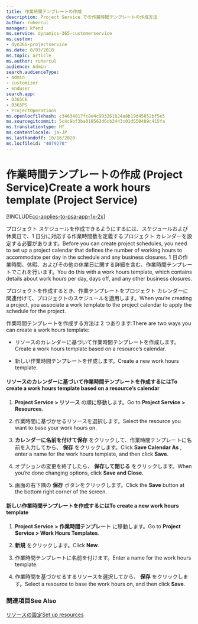 ```yaml
---
title: 作業時間テンプレートの作成
description: Project Service での作業時間テンプレートの作成方法
author: ruhercul
manager: kfend
ms.service: dynamics-365-customerservice
ms.custom:
- dyn365-projectservice
ms.date: 8/03/2018
ms.topic: article
ms.author: ruhercul
audience: Admin
search.audienceType:
- admin
- customizer
- enduser
search.app:
- D365CE
- D365PS
- ProjectOperations
ms.openlocfilehash: c34634817fc8e4c993261024a8b19d45052bf5e5
ms.sourcegitcommit: 5c4c9bf3ba018562d6cb3443c01d550489c415fa
ms.translationtype: HT
ms.contentlocale: ja-JP
ms.lasthandoff: 10/16/2020
ms.locfileid: "4079278"
---
```

# <a name="create-a-work-hours-template-project-service"></a><span data-ttu-id="f0e27-103">作業時間テンプレートの作成 (Project Service)</span><span class="sxs-lookup"><span data-stu-id="f0e27-103">Create a work hours template (Project Service)</span></span>

[!INCLUDE[cc-applies-to-psa-app-1x-2x](../includes/cc-applies-to-psa-app-1x-2x.md)]

<span data-ttu-id="f0e27-104">プロジェクト スケジュールを作成できるようにするには、スケジュールおよび休業日で、1 日分に対応する作業時間数を定義するプロジェクト カレンダーを設定する必要があります。</span><span class="sxs-lookup"><span data-stu-id="f0e27-104">Before you can create project schedules, you need to set up a project calendar that defines the number of working hours to accommodate per day in the schedule and any business closures.</span></span> <span data-ttu-id="f0e27-105">1 日の作業時間、休暇、およびその他の休業日に関する詳細を含む、作業時間テンプレートでこれを行います。</span><span class="sxs-lookup"><span data-stu-id="f0e27-105">You do this with a work hours template, which contains details about work hours per day, days off, and any other business closures.</span></span>  
  
 <span data-ttu-id="f0e27-106">プロジェクトを作成するとき、作業テンプレートをプロジェクト カレンダーに関連付けて、プロジェクトのスケジュールを適用します。</span><span class="sxs-lookup"><span data-stu-id="f0e27-106">When you’re creating a project, you associate a work template to the project calendar to apply the schedule for the project.</span></span>  
  
 <span data-ttu-id="f0e27-107">作業時間テンプレートを作成する方法は 2 つあります:</span><span class="sxs-lookup"><span data-stu-id="f0e27-107">There are two ways you can create a work hours template:</span></span>  
  
-   <span data-ttu-id="f0e27-108">リソースのカレンダーに基づいて作業時間テンプレートを作成します。</span><span class="sxs-lookup"><span data-stu-id="f0e27-108">Create a work hours template based on a resource’s calendar.</span></span>  
  
-   <span data-ttu-id="f0e27-109">新しい作業時間テンプレートを作成します。</span><span class="sxs-lookup"><span data-stu-id="f0e27-109">Create a new work hours template.</span></span>  
  
#### <a name="to-create-a-work-hours-template-based-on-a-resources-calendar"></a><span data-ttu-id="f0e27-110">リソースのカレンダーに基づいて作業時間テンプレートを作成するには</span><span class="sxs-lookup"><span data-stu-id="f0e27-110">To create a work hours template based on a resource’s calendar</span></span>  
  
1.  <span data-ttu-id="f0e27-111">**Project Service > リソース** の順に移動します。</span><span class="sxs-lookup"><span data-stu-id="f0e27-111">Go to **Project Service > Resources**.</span></span>  
  
2.  <span data-ttu-id="f0e27-112">作業時間に基づかせるリソースを選択します。</span><span class="sxs-lookup"><span data-stu-id="f0e27-112">Select the resource you want to base your work hours on.</span></span>  
  
3.  <span data-ttu-id="f0e27-113">**カレンダーに名前を付けて保存** をクリックして、作業時間テンプレートに名前を入力してから、 **保存** をクリックします。</span><span class="sxs-lookup"><span data-stu-id="f0e27-113">Click **Save Calendar As** , enter a name for the work hours template, and then click **Save**.</span></span>  
  
4.  <span data-ttu-id="f0e27-114">オプションの変更を終了したら、 **保存して閉じる** をクリックします。</span><span class="sxs-lookup"><span data-stu-id="f0e27-114">When you’re done changing options, click **Save and Close**.</span></span>  
  
5.  <span data-ttu-id="f0e27-115">画面の右下隅の **保存** ボタンをクリックします。</span><span class="sxs-lookup"><span data-stu-id="f0e27-115">Click the **Save** button at the bottom right corner of the screen.</span></span>  
  
#### <a name="to-create-a-new-work-hours-template"></a><span data-ttu-id="f0e27-116">新しい作業時間テンプレートを作成するには</span><span class="sxs-lookup"><span data-stu-id="f0e27-116">To create a new work hours template</span></span>  
  
1.  <span data-ttu-id="f0e27-117">**Project Service > 作業時間テンプレート** に移動します。</span><span class="sxs-lookup"><span data-stu-id="f0e27-117">Go to **Project Service > Work Hours Templates**.</span></span>  
  
2.  <span data-ttu-id="f0e27-118">**新規** をクリックします。</span><span class="sxs-lookup"><span data-stu-id="f0e27-118">Click **New**.</span></span>  
  
3.  <span data-ttu-id="f0e27-119">作業時間テンプレートに名前を付けます。</span><span class="sxs-lookup"><span data-stu-id="f0e27-119">Enter a name for the work hours template.</span></span>  
  
4.  <span data-ttu-id="f0e27-120">作業時間を基づかせるするリソースを選択してから、 **保存** をクリックします。</span><span class="sxs-lookup"><span data-stu-id="f0e27-120">Select a resource to base the work hours on, and then click **Save**.</span></span>  
  
### <a name="see-also"></a><span data-ttu-id="f0e27-121">関連項目</span><span class="sxs-lookup"><span data-stu-id="f0e27-121">See Also</span></span>  
 [<span data-ttu-id="f0e27-122">リソースの設定</span><span class="sxs-lookup"><span data-stu-id="f0e27-122">Set up resources</span></span>](../psa/set-up-resources.md)
